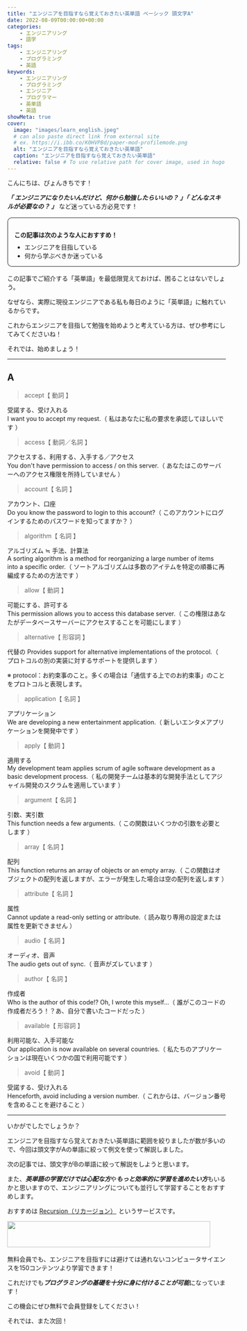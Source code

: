 ```yaml
---
title: "エンジニアを目指すなら覚えておきたい英単語 ベーシック 頭文字A"
date: 2022-08-09T00:00:00+00:00
categories:
    - エンジニアリング
    - 語学
tags:
    - エンジニアリング
    - プログラミング
    - 英語
keywords:
    - エンジニアリング
    - プログラミング
    - エンジニア
    - プログラマー
    - 英単語
    - 英語
showMeta: true
cover:
  image: "images/learn_english.jpeg"
  # can also paste direct link from external site
  # ex. https://i.ibb.co/K0HVPBd/paper-mod-profilemode.png
  alt: "エンジニアを目指すなら覚えておきたい英単語"
  caption: "エンジニアを目指すなら覚えておきたい英単語"
  relative: false # To use relative path for cover image, used in hugo Page-bundles
---
```


[comment]: <> (https://www.xserver.ne.jp/blog/blog-how-to-write-template/#%E3%80%8C%E6%9B%B8%E3%81%8D%E5%87%BA%E3%81%97%E3%83%91%E3%83%BC%E3%83%88%E3%80%8D%E3%81%AE%E6%9B%B8%E3%81%8D%E6%96%B9)
[comment]: <> (https://progeigo.org/learning/essential-words-600-plus/)

<style>
    .flame {
        margin: 1rem 0;
        padding: 1em;
        width: 100%;
        border: 2px solid #828282;
        border-radius: 10px;
    }

    .flame ul {
        margin: 0;
    }

    .flame ul li {
        margin: 0;
    }

</style>

こんにちは、ぴょんきちです！

***「 エンジニアになりたいんだけど、何から勉強したらいいの？ 」「 どんなスキルが必要なの？ 」*** など迷っている方必見です！

<div class="flame">
    <p style="margin-bottom: .5rem;"><strong>この記事は次のような人におすすめ！</strong></p>
    <ul>
        <li>エンジニアを目指している</li>
        <li>何から学ぶべきか迷っている</li>
    </ul>
</div>

この記事でご紹介する「英単語」を最低限覚えておけば、困ることはないでしょう。

なぜなら、実際に現役エンジニアである私も毎日のように「英単語」に触れているからです。

これからエンジニアを目指して勉強を始めようと考えている方は、ぜひ参考にしてみてくださいね！

それでは、始めましょう！

<hr>

## A

> accept【 動詞 】

受諾する、受け入れる</br>
I want you to accept my request.（ 私はあなたに私の要求を承認してほしいです ）

> access【 動詞／名詞 】

アクセスする、利用する、入手する／アクセス</br>
You don't have permission to access / on this server.（ あなたはこのサーバーへのアクセス権限を所持していません ）

> account【 名詞 】

アカウント、口座</br>
Do you know the password to login to this account?（ このアカウントにログインするためのパスワードを知ってますか？ ）

> algorithm【 名詞 】

アルゴリズム ≒ 手法、計算法</br>
A sorting algorithm is a method for reorganizing a large number of items into a specific order.（ ソートアルゴリズムは多数のアイテムを特定の順番に再編成するための方法です ）

> allow【 動詞 】

可能にする、許可する</br>
This permission allows you to access this database server.（ この権限はあなたがデータベースサーバーにアクセスすることを可能にします ）

> alternative【 形容詞 】

代替の
Provides support for alternative implementations of the protocol.（ プロトコルの別の実装に対するサポートを提供します ）

※ protocol：お約束事のこと。多くの場合は「通信する上でのお約束事」のことをプロトコルと表現します。

> application【 名詞 】

アプリケーション</br>
We are developing a new entertainment application.（ 新しいエンタメアプリケーションを開発中です ）

> apply【 動詞 】

適用する</br>
My development team applies scrum of agile software development as a basic development process.（ 私の開発チームは基本的な開発手法としてアジャイル開発のスクラムを適用しています ）

> argument【 名詞 】

引数、実引数</br>
This function needs a few arguments.（ この関数はいくつかの引数を必要とします ）

> array【 名詞 】

配列</br>
This function returns an array of objects or an empty array.（ この関数はオブジェクトの配列を返しますが、エラーが発生した場合は空の配列を返します ）

> attribute【 名詞 】

属性</br>
Cannot update a read-only setting or attribute.（ 読み取り専用の設定または属性を更新できません ）

> audio【 名詞 】

オーディオ、音声</br>
The audio gets out of sync.（ 音声がズレています ）

> author【 名詞 】

作成者</br>
Who is the author of this code!? Oh, I wrote this myself...（ 誰がこのコードの作成者だろう！？あ、自分で書いたコードだった ）

> available【 形容詞 】

利用可能な、入手可能な</br>
Our application is now available on several countries.（ 私たちのアプリケーションは現在いくつかの国で利用可能です ）

> avoid【 動詞 】

受諾する、受け入れる</br>
Henceforth, avoid including a version number.（ これからは、バージョン番号を含めることを避けること ）

<hr>

いかがでしたでしょうか？

エンジニアを目指すなら覚えておきたい英単語に範囲を絞りましたが数が多いので、今回は頭文字がAの単語に絞って例文を使って解説しました。

次の記事では、頭文字がBの単語に絞って解説をしようと思います。

また、***英単語の学習だけでは心配な方***や***もっと効率的に学習を進めたい方***もいるかと思いますので、エンジニアリングについても並行して学習することをおすすめします。

おすすめは <a href="https://px.a8.net/svt/ejp?a8mat=3NGNRZ+26L8MQ+4Z24+5YRHE" rel="nofollow">Recursion（リカージョン）</a>
<img border="0" width="1" height="1" src="https://www12.a8.net/0.gif?a8mat=3NGNRZ+26L8MQ+4Z24+5YRHE" alt="">というサービスです。

<a href="https://px.a8.net/svt/ejp?a8mat=3NGNRZ+26L8MQ+4Z24+5Z6WX" rel="nofollow">
<img border="0" width="468" height="60" alt="" src="https://www28.a8.net/svt/bgt?aid=220807007132&wid=001&eno=01&mid=s00000023206001004000&mc=1"></a>
<img border="0" width="1" height="1" src="https://www13.a8.net/0.gif?a8mat=3NGNRZ+26L8MQ+4Z24+5Z6WX" alt="">

無料会員でも、エンジニアを目指すには避けては通れないコンピュータサイエンスを150コンテンツより学習できます！

これだけでも***プログラミングの基礎を十分に身に付けることが可能***になっています！

この機会にぜひ無料で会員登録をしてください！

それでは、また次回！
